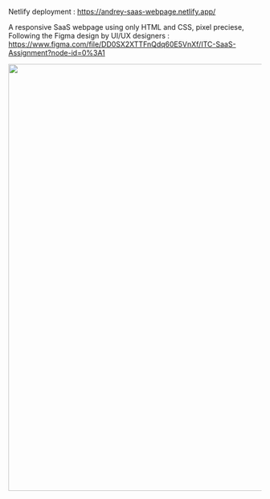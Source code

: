Netlify deployment : https://andrey-saas-webpage.netlify.app/


A responsive SaaS webpage using only HTML and CSS, pixel preciese, Following the Figma design by UI/UX designers :
https://www.figma.com/file/DD0SX2XTTFnQdq60E5VnXf/ITC-SaaS-Assignment?node-id=0%3A1


<img src="https://i.postimg.cc/FRqfGbH6/screenshot.png" width="850"/>
